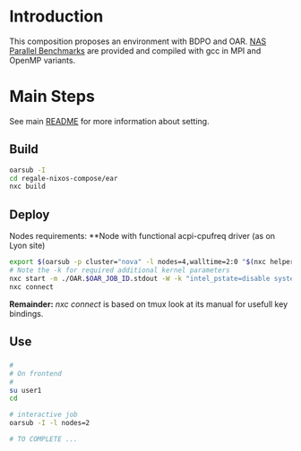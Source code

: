 # Introduction

This composition proposes an environment with BDPO and OAR. [NAS Parallel Benchmarks](https://www.nas.nasa.gov/software/npb.html) are provided and compiled with gcc in MPI and OpenMP variants.

# Main Steps
See main [README](../README.md) for more information about setting.

## Build
```bash
oarsub -I
cd regale-nixos-compose/ear
nxc build
```

## Deploy
Nodes requirements: **Node with functional acpi-cpufreq driver (as on Lyon site)
```bash
export $(oarsub -p cluster="nova" -l nodes=4,walltime=2:0 "$(nxc helper g5k_script) 2h" | grep OAR_JOB_ID)
# Note the -k for required additional kernel parameters 
nxc start -m ./OAR.$OAR_JOB_ID.stdout -W -k "intel_pstate=disable systemd.unified_cgroup_hierarchy=0"
nxc connect
```

**Remainder:** *nxc connect* is based on tmux look at its manual for usefull key bindings.

## Use
### 
```bash
#
# On frontend
#
su user1
cd

# interactive job
oarsub -I -l nodes=2

# TO COMPLETE ...
```
